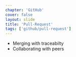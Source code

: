 ```yaml
---
chapter: 'GitHub'
cover: false
layout: slide
title: 'Pull-Request'
tags: ['github/pull-request']
---
```


* Merging with traceabilty
* Collaborating with peers